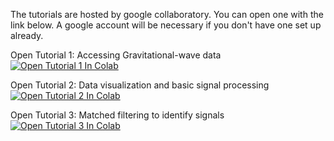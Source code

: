 The tutorials are hosted by google collaboratory. You can open one with the link below. A google account will be necessary if you don't have one set up already.

Open Tutorial 1: Accessing Gravitational-wave data
[![Open Tutorial 1 In Colab](https://colab.research.google.com/assets/colab-badge.svg)](https://colab.research.google.com/github/ahnitz/odw-2019-iucaa/blob/master/1_CatalogData.ipynb)

Open Tutorial 2: Data visualization and basic signal processing
[![Open Tutorial 2 In Colab](https://colab.research.google.com/assets/colab-badge.svg)](https://colab.research.google.com/github/ahnitz/odw-2019-iucaa/blob/master/2_VisualizationSignalProcessing.ipynb)

Open Tutorial 3: Matched filtering to identify signals
[![Open Tutorial 3 In Colab](https://colab.research.google.com/assets/colab-badge.svg)](https://colab.research.google.com/github/ahnitz/odw-2019-iucaa/blob/master/3_WaveformMatchedFilter.ipynb)
